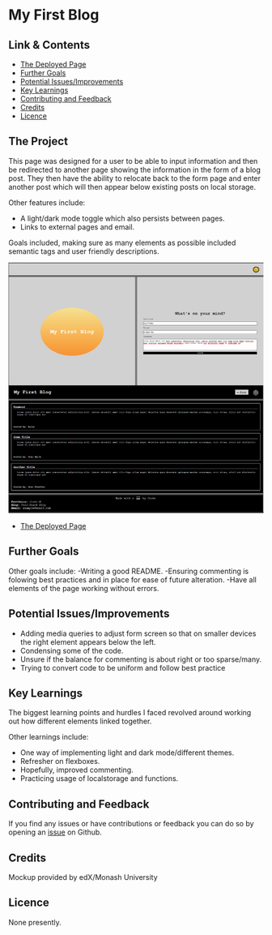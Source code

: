 # My First Blog

## Link & Contents
- [The Deployed Page](https://jiske-n.github.io/my-blog/)
- [Further Goals](#further-goals)
- [Potential Issues/Improvements](#potential-issuesimprovements)
- [Key Learnings](#key-learnings)
- [Contributing and Feedback](#contributing-and-feedback)
- [Credits](#credits)
- [Licence](#licence)

## The Project

This page was designed for a user to be able to input information and then be redirected to another page showing the information in the form of a blog post. They then have the ability to relocate back to the form page and enter another post which will then appear below existing posts on local storage. 

Other features include:
- A light/dark mode toggle which also persists between pages.
- Links to external pages and email.

Goals included, making sure as many elements as possible included semantic tags and user friendly descriptions.

![Picture of My First Blog](./assets/pictures/my-blog-screenshot.png)
- [The Deployed Page](https://jiske-n.github.io/my-blog/)

## Further Goals

Other goals include:
-Writing a good README.
-Ensuring commenting is folowing best practices and in place for ease of future alteration.
-Have all elements of the page working without errors.

## Potential Issues/Improvements

- Adding media queries to adjust form screen so that on smaller devices the right element appears below the left.
- Condensing some of the code.
- Unsure if the balance for commenting is about right or too sparse/many.
- Trying to convert code to be uniform and follow best practice

## Key Learnings

The biggest learning points and hurdles I faced revolved around working out how different elements linked together.

Other learnings include:
- One way of implementing light and dark mode/different themes.
- Refresher on flexboxes.
- Hopefully, improved commenting.
- Practicing usage of localstorage and functions.

## Contributing and Feedback

If you find any issues or have contributions or feedback you can do so by opening an [issue](https://github.com/Jiske-N/my-blog/issues) on Github.

## Credits

Mockup provided by edX/Monash University

## Licence

None presently. 
